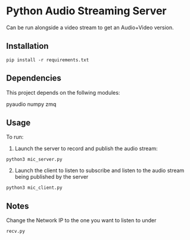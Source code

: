 # Python Audio Streaming Server

Can be run alongside a video stream to get an Audio+Video version. 

## Installation
```
pip install -r requirements.txt
```

## Dependencies

This project depends on the follwing modules:

pyaudio
numpy
zmq

## Usage

To run: 

1. Launch the server to record and publish the audio stream:

```
python3 mic_server.py
```
2. Launch the client to listen to subscribe and listen to the audio stream being published by the server

```
python3 mic_client.py
```

## Notes

Change the Network IP to the one you want to listen to under

```
recv.py
```
